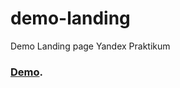 # demo-landing
Demo Landing page Yandex Praktikum
### [Demo](https://tiigrus.github.io/demo-landing/).